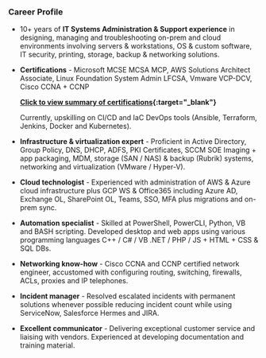 
### Career Profile

- 10+ years of **IT Systems Administration & Support experience** in designing, managing and troubleshooting on-prem and cloud environments involving servers & workstations, OS & custom software, IT security, printing, storage, backup & networking solutions. 

- **Certifications** - Microsoft MCSE MCSA MCP, AWS Solutions Architect Associate, Linux Foundation System Admin LFCSA, Vmware VCP-DCV, Cisco CCNA + CCNP 

    **[Click to view summary of certifications](https://www.credly.com/users/md-emdadul-haque/badges?sort=-state_updated_at){:target="_blank"}**

    Currently, upskilling on CI/CD and IaC DevOps tools (Ansible, Terraform, Jenkins, Docker and Kubernetes).

- **Infrastructure & virtualization expert** - Proficient in Active Directory, Group Policy, DNS, DHCP, ADFS, PKI Certificates, SCCM SOE Imaging + app packaging, MDM, storage (SAN / NAS) & backup (Rubrik) systems, networking and virtualization (VMware / Hyper-V). 

- **Cloud technologist** - Experienced with administration of AWS & Azure cloud infrastructure plus GCP WS & Office365 including Azure AD, Exchange OL, SharePoint OL, Teams, SSO, MFA plus migrations and on-prem sync.

- **Automation specialist** - Skilled at PowerShell, PowerCLI, Python, VB and BASH scripting. Developed desktop and web apps using various programming languages C++ / C# / VB .NET / PHP / JS + HTML + CSS & SQL DBs. 

- **Networking know-how** - Cisco CCNA and CCNP certified network engineer, accustomed with configuring routing, switching, firewalls, ACLs, proxies and IP telephones.

- **Incident manager** - Resolved escalated incidents with permanent solutions whenever possible reducing incident count while using ServiceNow, Salesforce Hermes and JIRA.

- **Excellent communicator** - Delivering exceptional customer service and liaising with vendors. Experienced at developing documentation and training material. 

